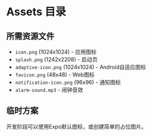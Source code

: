 # Assets 目录

## 所需资源文件

- `icon.png` (1024x1024) - 应用图标
- `splash.png` (1242x2208) - 启动页
- `adaptive-icon.png` (1024x1024) - Android自适应图标
- `favicon.png` (48x48) - Web图标
- `notification-icon.png` (96x96) - 通知图标
- `alarm-sound.mp3` - 闹钟音效

## 临时方案
开发阶段可以使用Expo默认图标，或创建简单的占位图片。